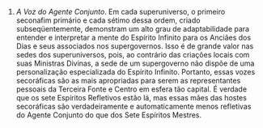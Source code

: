 1. *A Voz do Agente Conjunto*. Em cada superuniverso, o primeiro seconafim primário e cada sétimo dessa ordem, criado subseqüentemente, demonstram um alto grau de adaptabilidade para entender e interpretar a mente do Espírito Infinito para os Anciães dos Dias e seus associados nos supergovernos. Isso é de grande valor nas sedes dos superuniversos, pois, ao contrário das criações locais com  suas Ministras Divinas, a sede de um supergoverno não dispõe de uma personalização especializada do Espírito Infinito. Portanto, essas vozes secoráficas são as mais apropriadas para serem as representantes pessoais da Terceira Fonte e Centro em esfera tão capital. É verdade que os sete Espíritos Refletivos estão lá, mas essas mães das hostes secoráficas são verdadeiramente e automaticamente menos refletivas do Agente Conjunto do que dos Sete Espíritos Mestres.
